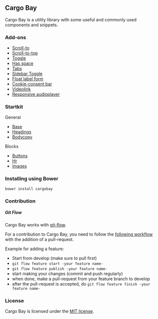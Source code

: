 ## Cargo Bay
Cargo Bay is a utility library with some useful and commonly used components and snippets.


### Add-ons
- [Scroll-to](add-ons/scroll-to/)
- [Scroll-to-top](add-ons/scroll-to-top/)
- [Toggle](add-ons/toggle/)
- [Has space](add-ons/has-space/)
- [Tabs](add-ons/tabs/)
- [Sidebar Toggle](add-ons/sidebar-toggle/)
- [Float label form](add-ons/float-label-form/)
- [Cookie-consent bar](add-ons/cookie-consent/)
- [Videolink](add-ons/videolink/)
- [Responsive audioplayer](add-ons/audioplayer/)


### Startkit
General
- [Base](startkit/general/base/)
- [Headings](startkit/general/headings/)
- [Bodycopy](startkit/general/bodycopy/)

Blocks
- [Buttons](startkit/blocks/buttons/)
- [Hr](startkit/blocks/hr/)
- [Images](startkit/blocks/images/)


### Installing using Bower
```
bower install cargobay
```


### Contribution

##### Git Flow
Cargo Bay works with [git-flow](https://github.com/nvie/gitflow).

For a contribution to Cargo Bay, you need to follow the [following workflow](https://github.com/nvie/gitflow#initialization) with the addition of a pull-request.

Example for adding a feature:
- Start from develop (make sure to pull first)
- `git flow feature start -your feature name-`
- `git flow feature publish -your feature name-`
- start making your changes (commit and push regularly)
- when done, make a pull-request from your feature branch to develop
- after the pull-request is accepted, do `git flow feature finish -your feature name-`


### License
Cargo Bay is licensed under the [MIT license](http://opensource.org/licenses/MIT).
